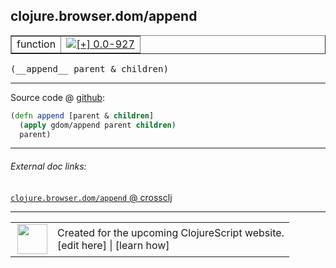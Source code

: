 ## clojure.browser.dom/append



 <table border="1">
<tr>
<td>function</td>
<td><a href="https://github.com/cljsinfo/cljs-api-docs/tree/0.0-927"><img valign="middle" alt="[+] 0.0-927" title="Added in 0.0-927" src="https://img.shields.io/badge/+-0.0--927-lightgrey.svg"></a> </td>
</tr>
</table>


 <samp>
(__append__ parent & children)<br>
</samp>

---







Source code @ [github](https://github.com/clojure/clojurescript/blob/r2127/src/cljs/clojure/browser/dom.cljs#L13-L15):

```clj
(defn append [parent & children]
  (apply gdom/append parent children)
  parent)
```

<!--
Repo - tag - source tree - lines:

 <pre>
clojurescript @ r2127
└── src
    └── cljs
        └── clojure
            └── browser
                └── <ins>[dom.cljs:13-15](https://github.com/clojure/clojurescript/blob/r2127/src/cljs/clojure/browser/dom.cljs#L13-L15)</ins>
</pre>

-->

---



###### External doc links:

[`clojure.browser.dom/append` @ crossclj](http://crossclj.info/fun/clojure.browser.dom.cljs/append.html)<br>

---

 <table>
<tr><td>
<img valign="middle" align="right" width="48px" src="http://i.imgur.com/Hi20huC.png">
</td><td>
Created for the upcoming ClojureScript website.<br>
[edit here] | [learn how]
</td></tr></table>

[edit here]:https://github.com/cljsinfo/cljs-api-docs/blob/master/cljsdoc/clojure.browser.dom_append.cljsdoc
[learn how]:https://github.com/cljsinfo/cljs-api-docs/wiki/cljsdoc-files

<!--

This information was too distracting to show to readers, but I'll leave it
commented here since it is helpful to:

- pretty-print the data used to generate this document
- and show how to retrieve that data



The API data for this symbol:

```clj
{:ns "clojure.browser.dom",
 :name "append",
 :type "function",
 :signature ["[parent & children]"],
 :source {:code "(defn append [parent & children]\n  (apply gdom/append parent children)\n  parent)",
          :title "Source code",
          :repo "clojurescript",
          :tag "r2127",
          :filename "src/cljs/clojure/browser/dom.cljs",
          :lines [13 15]},
 :full-name "clojure.browser.dom/append",
 :full-name-encode "clojure.browser.dom_append",
 :history [["+" "0.0-927"]]}

```

Retrieve the API data for this symbol:

```clj
;; from Clojure REPL
(require '[clojure.edn :as edn])
(-> (slurp "https://raw.githubusercontent.com/cljsinfo/cljs-api-docs/catalog/cljs-api.edn")
    (edn/read-string)
    (get-in [:symbols "clojure.browser.dom/append"]))
```

-->
